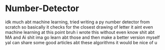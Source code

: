 # Number-Detector
idk much abt machine learning, tried writing a py number detector from scratch
so basically it checks for the closest drawing of letter
it aint even machine learning at this point bruh
i wrote this without even know shit abt MA and Ai shit
ima go learn abt those and then make a better version myself
yal can share some good articles abt these algorithms it would be nice of u
